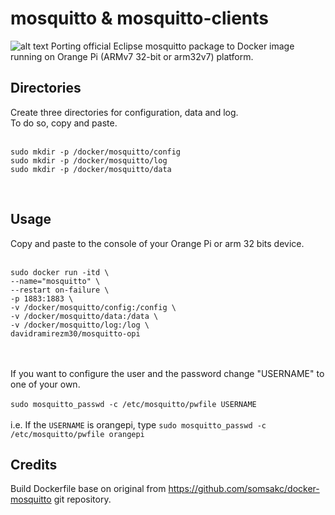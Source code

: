# mosquitto & mosquitto-clients <br>
![alt text](https://www.lolgast.nl/wp-content/uploads/2018/06/mosquitto-colour-deselected.png)
Porting official Eclipse mosquitto package to Docker image running on Orange Pi (ARMv7 32-bit or arm32v7) platform.

## Directories <br>
Create three directories for configuration, data and log.<br>
To do so, copy and paste. <br><br>
```
sudo mkdir -p /docker/mosquitto/config
sudo mkdir -p /docker/mosquitto/log
sudo mkdir -p /docker/mosquitto/data
```
<br>

## Usage <br>
Copy and paste to the console of your Orange Pi or arm 32 bits device.<br><br>
```
sudo docker run -itd \
--name="mosquitto" \
--restart on-failure \
-p 1883:1883 \
-v /docker/mosquitto/config:/config \
-v /docker/mosquitto/data:/data \
-v /docker/mosquitto/log:/log \
davidramirezm30/mosquitto-opi
```
<br><br>
If you want to configure the user and the password change "USERNAME" to one of your own.<br><br>
```sudo mosquitto_passwd -c /etc/mosquitto/pwfile USERNAME```<br><br>
i.e. If the `USERNAME` is orangepi, type `sudo mosquitto_passwd -c /etc/mosquitto/pwfile orangepi`

## Credits <br>
Build Dockerfile base on original from https://github.com/somsakc/docker-mosquitto git repository.

